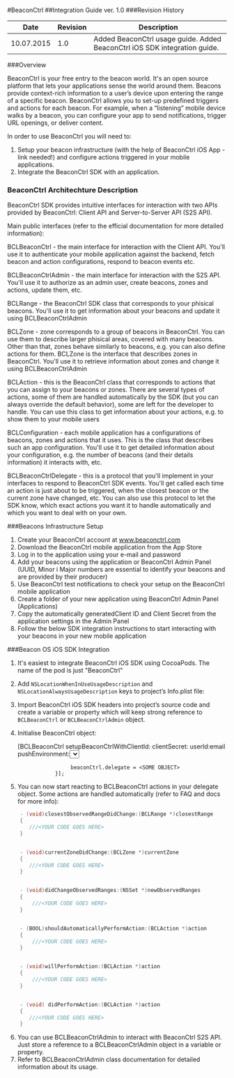 
#BeaconCtrl
##Integration Guide ver. 1.0
###Revision History


Date       |Revision     |Description
-----------|-------------|-----------
10.07.2015 |    1.0      |Added BeaconCtrl usage guide. Added BeaconCtrl iOS SDK integration guide.

###Overview

BeaconCtrl is your free entry to the beacon world. It's an open source platform that lets your applications sense the world around them. Beacons provide context-rich information to a user’s device upon entering the range of a specific beacon. BeaconCtrl allows you to set-up predefined triggers and actions for each beacon. For example, when a “listening” mobile device walks by a beacon, you can configure your app to send notifications, trigger URL openings, or deliver content.

In order to use BeaconCtrl you will need to:

1. Setup your beacon infrastructure (with the help of BeaconCtrl iOS App - link needed!) and configure actions triggered in your mobile applications. 
2. Integrate the BeaconCtrl SDK with an application.


### BeaconCtrl Architechture Description

BeaconCtrl SDK provides intuitive interfaces for interaction with two APIs provided by BeaconCtrl: Client API and Server-to-Server API (S2S API).

Main public interfaces (refer to the efficial documentation for more detailed information):

BCLBeaconCtrl - the main interface for interaction with the Client API. You'll use it to authenticate your mobile application against the backend, fetch beacon and action configurations, respond to beacon events etc.

BCLBeaconCtrlAdmin - the main interface for interaction with the S2S API. You'll use it to authorize as an admin user, create beacons, zones and actions, update them, etc.

BCLRange - the BeaconCtrl SDK class that corresponds to your phisical beacons. You'll use it to get information about your beacons and update it using BCLBeaconCtrlAdmin

BCLZone - zone corresponds to a group of beacons in BeaconCtrl. You can use them to describe larger phisical areas, covered with many beacons. Other than that, zones behave similarly to beacons, e.g. you can also define actions for them. BCLZone is the interface that describes zones in BeaconCtrl. You'll use it to retrieve information about zones and change it using BCLBeaconCtrlAdmin

BCLAction - this is the BeaconCtrl class that corresponds to actions that you can assign to your beacons or zones. There are several types of actions, some of them are handled automatically by the SDK (but you can always override the default behavior), some are left for the developer to handle. You can use this class to get information about your actions, e.g. to show them to your mobile users

BCLConfiguration - each mobile application has a configurations of beacons, zones and actions that it uses. This is the class that describes such an app configuration. You'll use it to get detailed information about your configuration, e.g. the number of beacons (and their details information) it interacts with, etc.

BCLBeaconCtrlDelegate - this is a protocol that you'll implement in your interfaces to respond to BeaconCtrl SDK events. You'll get called each time an action is just about to be triggered, when the closest beacon or the current zone have changed, etc. You can also use this protocol to let the SDK know, which exact actions you want it to handle automatically and which you want to deal with on your own.


###Beacons Infrastructure Setup

1. Create your BeaconCtrl account at www.beaconctrl.com
2. Download the BeaconCtrl mobile application from the App Store
3. Log in to the application using your e-mail and password
4. Add your beacons using the application or BeaconCtrl Admin Panel (UUID, Minor i Major numbers are essential to identify your beacons and are provided by their producer)
5. Use BeaconCtrl test notifications to check your setup on the BeaconCtrl mobile application
6. Create a folder of your new application using BeaconCtrl Admin Panel (Applications)
7. Copy the automatically generatedClient ID and Client Secret from the application settings in the Admin Panel
8. Follow the below SDK integration instructions to start interacting with your beacons in your new mobile application


###Beacon OS iOS SDK Integration

1. It's easiest to integrate BeaconCtrl iOS SDK using CocoaPods. The name of the pod is just "BeaconCtrl"
2. Add ``NSLocationWhenInUseUsageDescription`` and ``NSLocationAlwaysUsageDescription`` keys to project’s Info.plist file:
3. Import BeaconCtrl iOS SDK headers into project’s source code and create a variable or property which will keep strong reference to ``BCLBeaconCtrl`` or ``BCLBeaconCtrlAdmin`` object.
4. Initialise BeaconCtrl object:


	[BCLBeaconCtrl setupBeaconCtrlWithClientId:<YOUR CLIENT ID GOES HERE> 
                                  clientSecret:<YOUR CLIENT SECRET GOES HERE> 
                                        userId:email 
                               pushEnvironment:<SELECT YOUR PUSH ENVIRONMENT> 
                                     pushToken:<YOUR PUSH TOKEN GOES HERE, IF APPLICABLE> 
                                    completion:^(BCLBeaconCtrl *beaconCtrl, BOOL isRestoredFromCache, NSError *error) {
                       <HERE BEACONCTRL SHOULD ALREADY BE SET UP>

	                    beaconCtrl.delegate = <SOME OBJECT>
                   }];


5. You can now start reacting to BCLBeaconCtrl actions in your delegate object. Some actions are handled automatically (refer to FAQ and docs for more info):

```objective-c
	- (void)closestObservedRangeDidChange:(BCLRange *)closestRange
	{
	   ///<YOUR CODE GOES HERE>
	}


	- (void)currentZoneDidChange:(BCLZone *)currentZone
	{
	   ///<YOUR CODE GOES HERE>
	}


	- (void)didChangeObservedRanges:(NSSet *)newObservedRanges
	{
	    ///<YOUR CODE GOES HERE>
	}


	- (BOOL)shouldAutomaticallyPerformAction:(BCLAction *)action
	{
		///<YOUR CODE GOES HERE>
	}


	- (void)willPerformAction:(BCLAction *)action
	{
	    ///<YOUR CODE GOES HERE>
	}


	- (void) didPerformAction:(BCLAction *)action
	{
	   ///<YOUR CODE GOES HERE>
	}
```

6. You can use BCLBeaconCtrlAdmin to interact with BeaconCtrl S2S API. Just store a reference to a BCLBeaconCtrlAdmin object in a variable or property.
7. Refer to BCLBeaconCtrlAdmin class documentation for detailed information about its usage.
